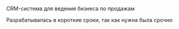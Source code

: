 CRM-система для ведения бизнеса по продажам

Разрабатывалась в короткие сроки, так как нужна была срочно
 
 
